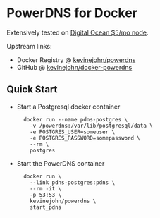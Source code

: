 # PowerDNS for Docker

Extensively tested on [Digital Ocean $5/mo node](http://bit.ly/1Lgakgl).


Upstream links:

* Docker Registry @ [kevinejohn/powerdns](https://registry.hub.docker.com/u/kevinejohn/powerdns)
* GitHub @ [kevinejohn/docker-powerdns](https://github.com/kevinejohn/docker-powerdns)

## Quick Start

* Start a Postgresql docker container

        docker run --name pdns-postgres \
          -v /powerdns:/var/lib/postgresql/data \
          -e POSTGRES_USER=someuser \
          -e POSTGRES_PASSWORD=somepassword \
          --rm \
          postgres

* Start the PowerDNS container

        docker run \
          --link pdns-postgres:pdns \
          --rm -it \
          -p 53:53 \
          kevinejohn/powerdns \
          start_pdns
